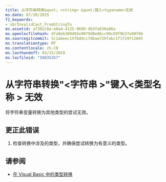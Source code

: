 ```yaml
---
title: 从字符串转换&quot; <string> &quot;键入<typename>无效
ms.date: 07/20/2015
f1_keywords:
- vbrInvalidCast_FromStringTo
ms.assetid: a7382c0a-e8a4-4125-9690-db3fa030a06a
ms.openlocfilehash: dfa8eb389495e9079d8e86cc90c69f9b37e80f86
ms.sourcegitcommit: 5c1abeec15fbddcc7dbaa729fabc1f1f29f12045
ms.translationtype: MT
ms.contentlocale: zh-CN
ms.lasthandoff: 03/15/2019
ms.locfileid: "58035357"
---
```

# <a name="cast-from-string-quotstringquot-to-type-typename-is-not-valid"></a>从字符串转换&quot;\<字符串 >&quot;键入\<类型名称 > 无效
将字符串变量转换为其他类型的尝试无效。  
  
## <a name="to-correct-this-error"></a>更正此错误  
  
1.  检查转换中涉及的类型，并确保尝试转换为有意义的类型。  
  
## <a name="see-also"></a>请参阅

- [在 Visual Basic 中的类型转换](../../visual-basic/programming-guide/language-features/data-types/type-conversions.md)
